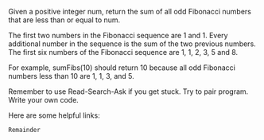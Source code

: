 Given a positive integer num, return the sum of all odd Fibonacci numbers that are less than or equal to num.

The first two numbers in the Fibonacci sequence are 1 and 1. Every additional number in the sequence is the sum of the two previous numbers. The first six numbers of the Fibonacci sequence are 1, 1, 2, 3, 5 and 8.

For example, sumFibs(10) should return 10 because all odd Fibonacci numbers less than 10 are 1, 1, 3, and 5.

Remember to use Read-Search-Ask if you get stuck. Try to pair program. Write your own code.

Here are some helpful links:

    Remainder